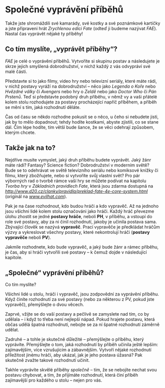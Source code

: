 # Společné vyprávění příběhů

Takže jste shromáždili své kamarády, své kostky a své poznámkové kartičky a jste připraveni hrát *Zrychlenou edici Fate* (odteď ji budeme nazývat *FAE*). Nastal čas vyprávět nějaké ty příběhy!

## Co tím myslíte, „vyprávět příběhy“?

*FAE* je celé o vyprávění příběhů. Vytvoříte si skupinu postav a následujete je skrze jejich smyšlená dobrodružství, v nichž každý z vás odvypráví své malé části. 

Představte si to jako filmy, video hry nebo televizní seriály, které máte rádi, v nichž postavy vyráží na dobrodružství – něco jako *Legenda o Koře* nebo *Hvězdné války* či *Avengers* nebo hry o *Zeldě* nebo jako *Doctor Who* či *Pán Prstenů*. Teď si představte podobný druh příběhu, v němž vy a vaši přátelé kolem stolu rozhodujete za postavy procházející napříč příběhem, a příběh se mění s tím, jaká rozhodnutí děláte. 

Čas od času se někdo rozhodne pokusit se o něco, u čeho si nebudete jisti, jak by to mělo dopadnout; tehdy hodíte kostkami, abyste zjistili, co se stane dál. Čím lépe hodíte, tím větší bude šance, že se věci odehrají způsobem, kterým chcete.

## Takže jak na to?

Nejdříve musíte vymyslet, jaký druh příběhu budete vyprávět. Jaký žánr máte rádi? Fantasy? Science fiction? Dobrodružství v moderním světě? Bude se to odehrávat ve světě televizního seriálu nebo komiksové knížky či filmu, který zbožňujete, nebo si vytvoříte svůj vlastní svět? Pro pár výborných rad o tvorbě rámce vaší hry se můžete podívat na kapitolu *Tvorba hry* v *Základních pravidlech Fate*, která jsou zdarma dostupná na *http://www.d20.cz/clanky/pravidla/preklad-fate-4e-core-system.html* (originál na  *www.evilhat.com*).

Pak je na čase rozhodnout, kdo budou hráči a kdo vypravěč. Až na jednoho jsou všichni lidé kolem stolu označováni jako hráči. Každý hráč převezme úlohu zhostit se jedné **postavy hráče**, neboli **PH**, v příběhu, a vstoupí do role své postavy, aby za ni činil rozhodnutí, jakoby je učinila postava sama. Zbývající člověk se nazývá **vypravěč**. Prací vypravěče je předkládat hráčům výzvy a vykreslovat všechny postavy, které nekontrolují hráči (**postavy vypravěče** neboli **PV**).

Jakmile rozhodnete, kdo bude vypravěč, a jaký bude žánr a rámec příběhu, je čas, aby si hráči vytvořili své postavy – k čemuž dojde v následující kapitole. 


## „Společné“ vyprávění příběhů? 

Co tím myslíte?

Všichni lidé u stolu, hráči i vypravěč, jsou zodpovědní za vyprávění příběhu. Když činíte rozhodnutí za své postavy (nebo za některou z PV, pokud jste vypravěč), přemýšlejte o dvou věcech.

Zaprvé, vžijte se do vaší postavy a pečlivě se zamyslete nad tím, co by udělala – i když to třeba není nejlepší nápad. Pokud hrajete postavu, která občas udělá špatná rozhodnutí, nebojte se za ní špatné rozhodnutí záměrně udělat.

Zadruhé – a tohle je skutečně důležité – přemýšlejte o příběhu, který vyprávíte. Přemýšlejte o tom, jaká rozhodnutí by příběh učinila ještě lepším: zajímavějším, více vzrušujícím a zábavnějším. Vytvoří nějaké rozhodnutí příležitost jinému hráči, aby ukázal, jak je jeho postava úžasná? Pak skutečně zvažte takové rozhodnutí učinit. 

Takhle vyprávíte skvělé příběhy *společně* – tím, že se nebojíte nechat svou postavu chybovat, a tím, že přijímáte rozhodnutí, která činí příběh zajímavější pro každého u stolu – nejen pro vás. 
